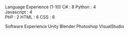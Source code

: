 Language Experience (1-10)
C#          :  8
Python      :  4  
Javascript  :  4  
PhP         :  2
HTML        :  6
CSS         :  6

Software Experience
Unity
Blender
Photoshop
VisualStudio



